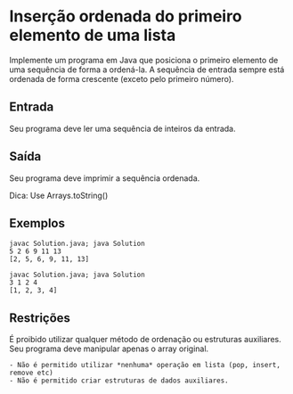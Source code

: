# Inserção ordenada do primeiro elemento de uma lista

Implemente um programa em Java que posiciona o primeiro elemento de uma sequência de forma a ordená-la. A sequência de entrada sempre está ordenada de forma crescente (exceto pelo primeiro número).

## Entrada

Seu programa deve ler uma sequência de inteiros da entrada.

## Saída

Seu programa deve imprimir a sequência ordenada.

Dica: Use Arrays.toString()

## Exemplos

	javac Solution.java; java Solution
	5 2 6 9 11 13
	[2, 5, 6, 9, 11, 13]
	
	javac Solution.java; java Solution
	3 1 2 4
	[1, 2, 3, 4]

## Restrições

É proibido utilizar qualquer método de ordenação ou estruturas auxiliares. Seu programa deve manipular apenas o array original.

	- Não é permitido utilizar *nenhuma* operação em lista (pop, insert, remove etc)
	- Não é permitido criar estruturas de dados auxiliares.
